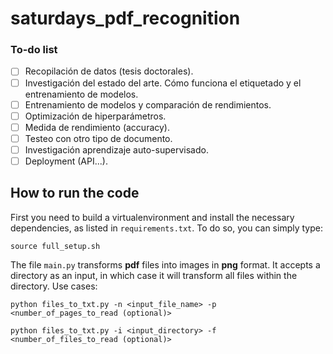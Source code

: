 # saturdays_pdf_recognition

### To-do list

- [ ] Recopilación de datos (tesis doctorales).
- [ ] Investigación del estado del arte. Cómo funciona el etiquetado y el entrenamiento de modelos.
- [ ] Entrenamiento de modelos y comparación de rendimientos. 
- [ ] Optimización de hiperparámetros.
- [ ] Medida de rendimiento (accuracy).
- [ ] Testeo con otro tipo de documento.
- [ ] Investigación aprendizaje auto-supervisado. 
- [ ] Deployment (API...).

## How to run the code

First you need to build a virtualenvironment and install the necessary dependencies, as listed in ```requirements.txt```. To do so, you can simply type:

```
source full_setup.sh
```

The file ```main.py``` transforms **pdf** files into images in **png** format. It accepts a directory as an input, in which case it will transform all files within the directory. Use cases:

```
python files_to_txt.py -n <input_file_name> -p <number_of_pages_to_read (optional)>
```

```
python files_to_txt.py -i <input_directory> -f <number_of_files_to_read (optional)>
```